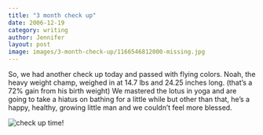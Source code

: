 ```yaml
---
title: "3 month check up"
date: 2006-12-19
category: writing
author: Jennifer
layout: post
image: images/3-month-check-up/1166546812000-missing.jpg
---
```


So, we had another check up today and passed with flying colors. Noah, the heavy weight champ, weighed in at 14.7 lbs and 24.25 inches long. (that&#8217;s a 72% gain from his birth weight) We mastered the lotus in yoga and are going to take a hiatus on bathing for a little while but other than that, he&#8217;s a happy, healthy, growing little man and we couldn&#8217;t feel more blessed.

![check up time!](/te2006/assets/images/3-month-check-up/1166546812000-missing.jpg)
